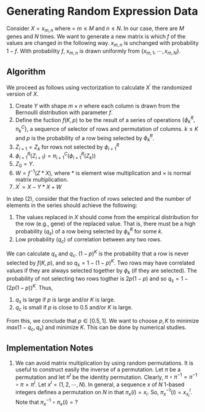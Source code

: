 # Generating Random Expression Data
Consider  $X = {x_{m,n} }$ where = $m \leq M$ and $n \leq N$. In our case, there are $M$ genes and $N$ times. We want to generate a new matrix is which $f$ of the values are changed in the following way. $x_{m,n}$ is unchanged with probability $1-f$. With probability $f$, $x_{m,n}$ is drawn uniformly from $\{x_{m,1}, \cdots, x_{m,N}\}$.

## Algorithm

We proceed as follows using vectorization to calculate $X^{\prime}$ the randomized version of $X$.

1. Create $Y$ with shape $m \times n$ where each column is drawn from the Bernoulli distribution with parameter $f$.
1. Define the fuction $f(K,p)$ to be the result of a series of operations $\{\phi^R_k, \pi^C_k\}$, a sequence of selector of rows and permutation of columns. $k \leq K$ and $p$ is the probability of a row being selected by $\phi^R_k$.
  1. $Z_{i+1} = Z_k$ for rows not selected by $\phi^R_{i+1}$
  1. $\phi^R_{i+1}(Z_{i+1}) = \pi^C_{i+1}(\phi^R_{i+1}(Z_k))$ 
  1. $Z_0 = Y$.
1. $W = f^{-1}(Z*X)$, where * is element wise multiplication and $\times$ is normal matrix multiplication.
1. $X^{\prime} = X - Y*X + W$

In step (2), consider that the fraction of rows selected and the number of elements in the series should achieve the following:

1. The values replaced in $X$ should come from the empirical distribution for the row (e.g., gene) of the replaced value. That is, there must be a high probability ($q_s$) of a row being selected by $\phi^R_k$ for some $k$.
2. Low probability ($q_c$) of correlation between any two rows.

We can calculate $q_s$ and $q_c$. $(1 - p)^K$ is the probability that a row is never selected by $f(K,p)$, and so $q_s = 1 - (1 - p)^K$. Two rows may have correlated values if they are always selected together by $\phi_k$ (if they are selected). The probability of not selecting two rows togther is $2p(1-p)$ and so $q_s = 1 - (2p (1-p))^K$. Thus,

1. $q_s$ is large if $p$ is large and/or $K$ is large.
2. $q_c$ is small if $p$ is close to 0.5 and/or $K$ is large.

From this, we conclude that $p \in [0.5, 1]$. We want to choose $p, K$ to minimize $max(1-q_c, q_s)$ and minimize $K$. This can be done by numerical studies.

## Implementation Notes

1. We can avoid matrix multiplication by using random permutations. It is useful to construct easily the inverse of a permutation. Let $\pi$ be a permutation and let $\pi^I$ be the identity permutation. Clearly, $\pi \circ \pi^{-1} = \pi^{-1} \circ \pi = \pi^I$. Let $x^I = (1, 2, \cdots, N)$. In general, a sequence $x$ of $N$ 1-based integers defines a permutation on $N$ in that $\pi_x (i) = x_i$. So, $\pi^{-1}_x (i) = x^I_{x_i}$. Note that $\pi^{-1}_x \circ \pi_x (i) = ?$
